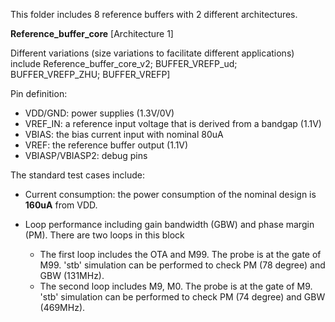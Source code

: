 This folder includes 8 reference buffers with 2 different architectures.

**Reference_buffer_core** [Architecture 1]

Different variations (size variations to facilitate different applications) include 
Reference_buffer_core_v2; 
BUFFER_VREFP_ud;
BUFFER_VREFP_ZHU;
BUFFER_VREFP]


Pin definition:
- VDD/GND: power supplies (1.3V/0V)
- VREF_IN: a reference input voltage that is derived from a bandgap (1.1V)
- VBIAS: the bias current input with nominal 80uA
- VREF: the reference buffer output (1.1V)
- VBIASP/VBIASP2: debug pins

The standard test cases include:
* Current consumption: the power consumption of the nominal design is **160uA** from VDD.

* Loop performance including gain bandwidth (GBW) and phase margin (PM). There are two loops in this block
  - The first loop includes the OTA and M99. The probe is at the gate of M99. 'stb' simulation can be performed to check PM (78 degree) and GBW (131MHz).
  - The second loop includes M9, M0. The probe is at the gate of M9. 'stb' simulation can be performed to check PM (74 degree) and GBW (469MHz). 